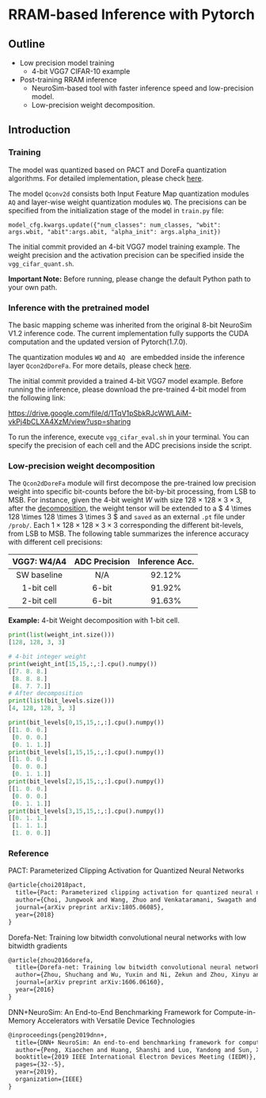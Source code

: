 # RRAM-based Inference with Pytorch

## Outline

- Low precision model training 
  - 4-bit VGG7 CIFAR-10 example
- Post-training RRAM inference
  - NeuroSim-based tool with faster inference speed and low-precision model. 
  - Low-precision weight decomposition.

## Introduction

### Training

The model was quantized based on PACT and DoreFa quantization algorithms. For detailed implementation, please check [here](https://github.com/mengjian0502/TorchInference_RRAM/blob/d5b2304f7ef2929a20ad44b4cdcf23590ad02ada/models/quant/quant_modules.py#L73).

The model `Qconv2d` consists both Input Feature Map quantization modules `AQ` and layer-wise weight quantization modules `WQ`. The precisions can be specified from the initialization stage of the model in `train.py` file:

`model_cfg.kwargs.update({"num_classes": num_classes, "wbit": args.wbit, "abit":args.abit, "alpha_init": args.alpha_init})`

The initial commit provided an 4-bit VGG7 model training example. The weight precision and the activation precision can be specified inside the `vgg_cifar_quant.sh`. 

**Important Note:** Before running, please change the default Python path to your own path. 

### Inference with the pretrained model

The basic mapping scheme was inherited from the original 8-bit NeuroSim V1.2 inference code. The current implementation fully supports the CUDA computation and the updated version of Pytorch(1.7.0). 

The quantization modules `WQ` and `AQ ` are embedded inside the inference layer `Qcon2dDoreFa`. For more details, please check [here](https://github.com/mengjian0502/TorchInference_RRAM/blob/d5b2304f7ef2929a20ad44b4cdcf23590ad02ada/models/quant/neurosim_modules.py#L22). 

The initial commit provided a trained 4-bit VGG7 model example. Before running the inference, please download the pre-trained 4-bit model from the following link: 

https://drive.google.com/file/d/1TqV1pSbkRJcWWLAiM-vkPj4bCLXA4XzM/view?usp=sharing

To run the inference, execute `vgg_cifar_eval.sh` in your terminal. You can specify the precision of each cell and the ADC precisions inside the script. 

### Low-precision weight decomposition

The `Qcon2dDoreFa` module will first decompose the pre-trained low precision weight into specific bit-counts before the bit-by-bit processing, from LSB to MSB. For instance, given the 4-bit weight $W$ with size $128 \times 128 \times 3 \times 3$, after the [decomposition](https://github.com/mengjian0502/TorchInference_RRAM/blob/d5b2304f7ef2929a20ad44b4cdcf23590ad02ada/models/quant/neurosim_modules.py#L11),  the weight tensor will be extended to a $ 4 \times 128 \times 128 \times 3 \times 3 $ and `saved` as an external `.pt` file under `/prob/`.  Each  $1 \times 128 \times 128 \times 3 \times 3$ corresponding the different bit-levels, from LSB to MSB. The following table summarizes the inference accuracy with different cell precisions: 

| VGG7: W4/A4 | ADC Precision | Inference Acc. |
| :---------: | :-----------: | :------------: |
| SW baseline |      N/A      |     92.12%     |
| 1-bit cell  |     6-bit     |     91.92%     |
| 2-bit cell  |     6-bit     |     91.63%     |


**Example:** 4-bit Weight decomposition with 1-bit cell. 

```python
print(list(weight_int.size()))
[128, 128, 3, 3]

# 4-bit integer weight
print(weight_int[15,15,:,:].cpu().numpy())
[[7. 8. 8.]
 [8. 8. 8.]
 [8. 7. 7.]]
# After decomposition
print(list(bit_levels.size()))
[4, 128, 128, 3, 3]

print(bit_levels[0,15,15,:,:].cpu().numpy())
[[1. 0. 0.]
 [0. 0. 0.]
 [0. 1. 1.]]
print(bit_levels[1,15,15,:,:].cpu().numpy())
[[1. 0. 0.]
 [0. 0. 0.]
 [0. 1. 1.]]
print(bit_levels[2,15,15,:,:].cpu().numpy())
[[1. 0. 0.]
 [0. 0. 0.]
 [0. 1. 1.]]
print(bit_levels[3,15,15,:,:].cpu().numpy())
[[0. 1. 1.]
 [1. 1. 1.]
 [1. 0. 0.]]
```

### Reference

PACT: Parameterized Clipping Activation for Quantized Neural Networks

```latex
@article{choi2018pact,
  title={Pact: Parameterized clipping activation for quantized neural networks},
  author={Choi, Jungwook and Wang, Zhuo and Venkataramani, Swagath and Chuang, Pierce I-Jen and Srinivasan, Vijayalakshmi and Gopalakrishnan, Kailash},
  journal={arXiv preprint arXiv:1805.06085},
  year={2018}
}
```

Dorefa-Net: Training low bitwidth convolutional neural networks with low bitwidth gradients

```latex
@article{zhou2016dorefa,
  title={Dorefa-net: Training low bitwidth convolutional neural networks with low bitwidth gradients},
  author={Zhou, Shuchang and Wu, Yuxin and Ni, Zekun and Zhou, Xinyu and Wen, He and Zou, Yuheng},
  journal={arXiv preprint arXiv:1606.06160},
  year={2016}
}
```

DNN+NeuroSim: An End-to-End Benchmarking Framework for Compute-in-Memory Accelerators with Versatile Device Technologies

```latex
@inproceedings{peng2019dnn+,
  title={DNN+ NeuroSim: An end-to-end benchmarking framework for compute-in-memory accelerators with versatile device technologies},
  author={Peng, Xiaochen and Huang, Shanshi and Luo, Yandong and Sun, Xiaoyu and Yu, Shimeng},
  booktitle={2019 IEEE International Electron Devices Meeting (IEDM)},
  pages={32--5},
  year={2019},
  organization={IEEE}
}
```

